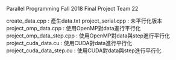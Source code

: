   Parallel Programming Fall 2018
  Final Project Team 22

  create_data.cpp : 產生data.txt
  project_serial.cpp : 未平行化版本
  project_omp_data.cpp : 使用OpenMP對data進行平行化
  project_omp_data_step.cpp : 使用OpenMP對data與step進行平行化
  project_cuda_data.cu : 使用CUDA對data進行平行化
  project_cuda_data_step.cu : 使用CUDA對data與step進行平行化
